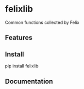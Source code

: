 # felixlib
Common functions collected by Felix

## Features

## Install
pip install felixlib

## Documentation

